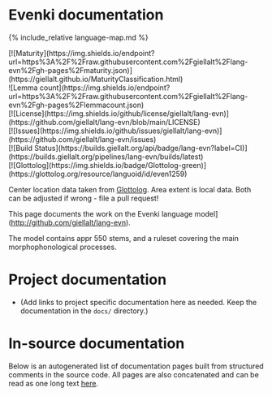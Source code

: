 # Evenki documentation

<div class="twocolumn map" markdown="1">

{% include_relative language-map.md %}

<div class="badges" markdown="1">
[![Maturity](https://img.shields.io/endpoint?url=https%3A%2F%2Fraw.githubusercontent.com%2Fgiellalt%2Flang-evn%2Fgh-pages%2Fmaturity.json)](https://giellalt.github.io/MaturityClassification.html) <br/>
![Lemma count](https://img.shields.io/endpoint?url=https%3A%2F%2Fraw.githubusercontent.com%2Fgiellalt%2Flang-evn%2Fgh-pages%2Flemmacount.json) <br/>
[![License](https://img.shields.io/github/license/giellalt/lang-evn)](https://github.com/giellalt/lang-evn/blob/main/LICENSE) <br/>
[![Issues](https://img.shields.io/github/issues/giellalt/lang-evn)](https://github.com/giellalt/lang-evn/issues) <br/>
[![Build Status](https://builds.giellalt.org/api/badge/lang-evn?label=CI)](https://builds.giellalt.org/pipelines/lang-evn/builds/latest) <br/>
[![Glottolog](https://img.shields.io/badge/Glottolog-green)](https://glottolog.org/resource/languoid/id/even1259)
</div>

Center location data taken from [Glottolog](https://glottolog.org/). Area extent is local data. Both can be adjusted if wrong - file a pull request!

</div>

This page documents the work on the Evenki language model](http://github.com/giellalt/lang-evn). 

The model contains appr 550 stems, and a ruleset
covering the main  morphophonological processes.

# Project documentation

* (Add links to project specific documentation here as needed. Keep the documentation in the `docs/` directory.)

# In-source documentation

Below is an autogenerated list of documentation pages built from structured comments in the source code. All pages are also concatenated and can be read as one long text [here](evn.md).
